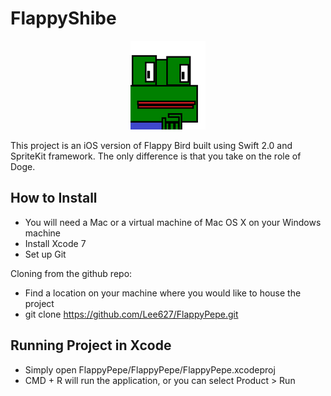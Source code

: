 # FlappyShibe
<p align="center">
  <img src="/images/Pepe.png"/>
</p>

This project is an iOS version of Flappy Bird built using Swift 2.0 and SpriteKit framework. The only difference is that you take on the role of Doge.

How to Install
--------------
* You will need a Mac or a virtual machine of Mac OS X on your Windows machine
* Install Xcode 7
* Set up Git

Cloning from the github repo:
* Find a location on your machine where you would like to house the project
* git clone https://github.com/Lee627/FlappyPepe.git

Running Project in Xcode
------------------------
* Simply open FlappyPepe/FlappyPepe/FlappyPepe.xcodeproj
* CMD + R will run the application, or you can select Product > Run
